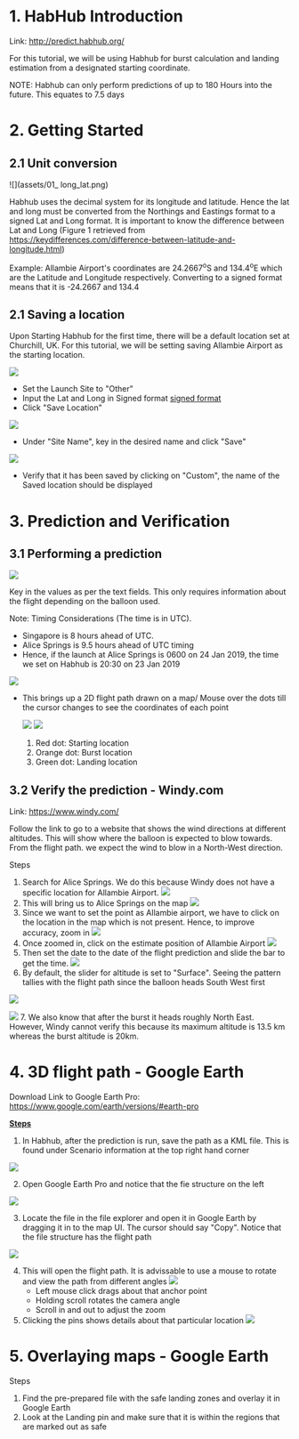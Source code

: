 # 1. HabHub Introduction

Link: http://predict.habhub.org/ 

For this tutorial, we will be using Habhub for burst calculation and landing estimation from a designated starting coordinate.

NOTE: Habhub can only perform predictions of up to 180 Hours into the future. This equates to 7.5 days 

# 2. Getting Started 

## 2.1 Unit conversion

![](assets/01_ long_lat.png)

Habhub uses the decimal system for its longitude and latitude. Hence the lat and long must be converted from the Northings and Eastings format to a signed Lat and Long format. It is important to know the difference between Lat and Long (Figure 1 retrieved from https://keydifferences.com/difference-between-latitude-and-longitude.html)

Example: Allambie Airport's coordinates are 24.2667<sup>o</sup>S and 134.4<sup>o</sup>E which are the Latitude and Longitude respectively. Converting to a signed format means that it is <a name="sign">-24.2667 and 134.4</a>

## 2.1 Saving a location

Upon Starting Habhub for the first time, there will be a default location set at Churchill, UK. For this tutorial, we will be setting saving Allambie Airport as the starting location. 

![](assets/02_save.png)

- Set the Launch Site to "Other"
- Input the Lat and Long in Signed format [signed format](#sign)
- Click "Save Location"

![](assets/03_save.PNG)

- Under "Site Name", key in the desired name and click "Save"

![](assets/04_save.PNG)

- Verify that it has been saved by clicking on "Custom", the name of the Saved location should be displayed

# 3. Prediction and Verification 

## 3.1 Performing a prediction

![](assets/05_prediction_info.png)

Key in the values as per the text fields. This only requires information about the flight depending on the balloon used.

Note: Timing Considerations (The time is in UTC). 

- Singapore is 8 hours ahead of UTC. 
- Alice Springs is 9.5 hours ahead of UTC timing 
- Hence, if the launch at Alice Springs is 0600 on 24 Jan 2019, the time we set on Habhub is 20:30 on 23 Jan 2019

![](assets/06_2D_flight_path.PNG)

- This brings up a 2D flight path drawn on a map/ Mouse over the dots till the cursor changes to see the coordinates of each point 

  ![](assets/07_predicted_landing.png)
  ![](assets/07b_predicted_burst.PNG)

  1. Red dot: Starting location
  2. Orange dot: Burst location 
  3. Green dot: Landing location

## 3.2 Verify the prediction - Windy.com

Link: https://www.windy.com/

Follow the link to go to a website that shows the wind directions at different altitudes. This will show where the balloon is expected to blow towards. From the flight path. we expect the wind to blow in a North-West direction.

Steps

1. Search for Alice Springs. We do this because Windy does not have a specific location for Allambie Airport.
   ![](assets/08_windy_alice_springs.png)
2. This will bring us to Alice Springs on the map
   ![](assets/09_windy_alice_springs.PNG)
3. Since we want to set the point as Allambie airport, we have to click on the location in the map which is not present. Hence, to improve accuracy, zoom in
   ![](assets/10_windy_zoom.png)
4. Once zoomed in, click on the estimate position of Allambie Airport
   ![](assets/11_windy_allambie.PNG)
5. Then set the date to the date of the flight prediction and slide the bar to get the time.
   ![](assets/12_windy_date.PNG)
6. By default, the slider for altitude is set to "Surface". Seeing the pattern tallies with the flight path since the balloon heads South West first 

![](assets/13_windy_surface.png)

![](assets/14_windy_surface.png)
7. We also know that after the burst it heads roughly North East. However, Windy cannot verify this because its maximum altitude is 13.5 km whereas the burst altitude is 20km. 

# 4. 3D flight path  - Google Earth

Download Link to Google Earth Pro: https://www.google.com/earth/versions/#earth-pro

**<u>Steps</u>**

1. In Habhub, after the prediction is run, save the path as a KML file. This is found under Scenario information at the top right hand corner 

![](assets/15_scenario.png)

2. Open Google Earth Pro and notice that the fie structure on the left 

![](assets/16_GE_files.png)

3. Locate the file in the file explorer and open it in Google Earth by dragging it in to the map UI. The cursor should say "Copy". Notice that the file structure has the flight path 

![](assets/17_GE_files.png)

4. This will open the flight path. It is advissable to use a mouse to rotate and view the path from different angles 
   ![](assets/18_GE_flight.png)
   - Left mouse click drags about that anchor point 
   - Holding scroll rotates the camera angle 
   - Scroll in and out to adjust the zoom 
5. Clicking the pins shows details about that particular location 
   ![](assets/19_GE_pins.png)

# 5. Overlaying maps - Google Earth

Steps

1. Find the pre-prepared file with the safe landing zones and overlay it in Google Earth 
2. Look at the Landing pin and make sure that it is within the regions that are marked out as safe 

